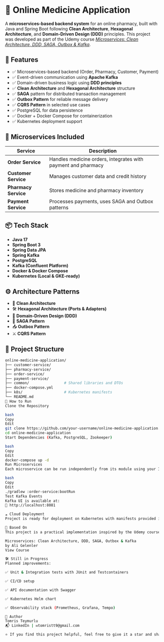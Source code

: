 # 💊 Online Medicine Application

A **microservices-based backend system** for an online pharmacy, built with Java and Spring Boot following **Clean Architecture**, **Hexagonal Architecture**, and **Domain-Driven Design (DDD)** principles. This project was developed as part of the Udemy course [*Microservices: Clean Architecture, DDD, SAGA, Outbox & Kafka*](https://www.udemy.com/course/microservices-clean-architecture-ddd-saga-outbox-kafka/).

## 🚀 Features

- ✅ Microservices-based backend (Order, Pharmacy, Customer, Payment)
- ✅ Event-driven communication using **Apache Kafka**
- ✅ Domain-driven business logic using **DDD principles**
- ✅ **Clean Architecture** and **Hexagonal Architecture** structure
- ✅ **SAGA** pattern for distributed transaction management
- ✅ **Outbox Pattern** for reliable message delivery
- ✅ **CQRS Pattern** in selected use cases
- ✅ PostgreSQL for data persistence
- ✅ Docker + Docker Compose for containerization
- ✅ Kubernetes deployment support

## 🧱 Microservices Included

| Service   | Description |
|-----------|-------------|
| **Order Service** | Handles medicine orders, integrates with payment and pharmacy |
| **Customer Service** | Manages customer data and credit history |
| **Pharmacy Service** | Stores medicine and pharmacy inventory |
| **Payment Service** | Processes payments, uses SAGA and Outbox patterns |

## 📦 Tech Stack

- **Java 17**
- **Spring Boot 3**
- **Spring Data JPA**
- **Spring Kafka**
- **PostgreSQL**
- **Kafka (Confluent Platform)**
- **Docker & Docker Compose**
- **Kubernetes (Local & GKE-ready)**

## ⚙️ Architecture Patterns

- 🧼 **Clean Architecture**
- 🛠️ **Hexagonal Architecture (Ports & Adapters)**
- 🧠 **Domain-Driven Design (DDD)**
- 🔁 **SAGA Pattern**
- 📤 **Outbox Pattern**
- ⚔️ **CQRS Pattern**

## 📂 Project Structure

```bash
online-medicine-application/
├── customer-service/
├── pharmacy-service/
├── order-service/
├── payment-service/
├── common/                # Shared libraries and DTOs
├── docker-compose.yml
├── k8s/                   # Kubernetes manifests
└── README.md
🧪 How to Run
Clone the Repository

bash
Copy
Edit
git clone https://github.com/your-username/online-medicine-application.git
cd online-medicine-application
Start Dependencies (Kafka, PostgreSQL, Zookeeper)

bash
Copy
Edit
docker-compose up -d
Run Microservices
Each microservice can be run independently from its module using your IDE or via:

bash
Copy
Edit
./gradlew :order-service:bootRun
Test Kafka Events
Kafka UI is available at:
📍 http://localhost:8081

☁️ Cloud Deployment
Project is ready for deployment on Kubernetes with manifests provided in the k8s/ directory. GKE integration and Helm support coming soon.

📖 Based On
This project is a practical implementation inspired by the Udemy course:

Microservices: Clean Architecture, DDD, SAGA, Outbox & Kafka
by Ali Gelenler
View Course

🛠️ Still in Progress
Planned improvements:

✅ Unit & Integration tests with JUnit and Testcontainers

✅ CI/CD setup

✅ API documentation with Swagger

✅ Kubernetes Helm chart

✅ Observability stack (Prometheus, Grafana, Tempo)

👤 Author
Tomris Teymurlu
📬 LinkedIn | ✉️tomristt9@gmail.com

⭐ If you find this project helpful, feel free to give it a star and share feedback. Contributions are welcome!
